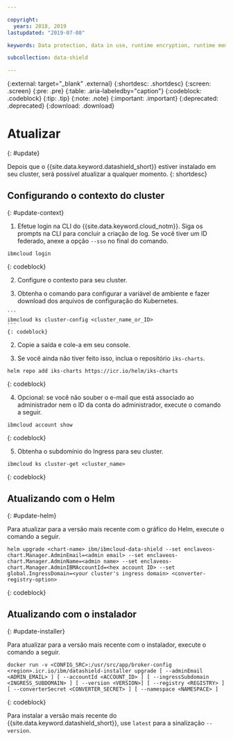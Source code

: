 ```yaml
---

copyright:
  years: 2018, 2019
lastupdated: "2019-07-08"

keywords: Data protection, data in use, runtime encryption, runtime memory encryption, encrypted memory, Intel SGX, software guard extensions, Fortanix runtime encryption

subcollection: data-shield

---
```



{:external: target="_blank" .external}
{:shortdesc: .shortdesc}
{:screen: .screen}
{:pre: .pre}
{:table: .aria-labeledby="caption"}
{:codeblock: .codeblock}
{:tip: .tip}
{:note: .note}
{:important: .important}
{:deprecated: .deprecated}
{:download: .download}

# Atualizar
{: #update}

Depois que o {{site.data.keyword.datashield_short}} estiver instalado em seu cluster, será possível atualizar a qualquer momento.
{: shortdesc}

## Configurando o contexto do cluster
{: #update-context}

1. Efetue login na CLI do {{site.data.keyword.cloud_notm}}. Siga os prompts na CLI para concluir a criação de log. Se você tiver um ID federado, anexe a opção `--sso` no final do comando.

  ```
  ibmcloud login
  ```
  {: codeblock}

2. Configure o contexto para seu cluster.

  1. Obtenha o comando para configurar a variável de ambiente e fazer download dos arquivos de configuração do Kubernetes.

    ```
    ibmcloud ks cluster-config <cluster_name_or_ID>
    ```
    {: codeblock}

  2. Copie a saída e cole-a em seu console.

3. Se você ainda não tiver feito isso, inclua o repositório `iks-charts`.

  ```
  helm repo add iks-charts https://icr.io/helm/iks-charts
  ```
  {: codeblock}

4. Opcional: se você não souber o e-mail que está associado ao administrador nem o ID da conta do administrador, execute o comando a seguir.

  ```
  ibmcloud account show
  ```
  {: codeblock}

5. Obtenha o subdomínio do Ingress para seu cluster.

  ```
  ibmcloud ks cluster-get <cluster_name>
  ```
  {: codeblock}

## Atualizando com o Helm
{: #update-helm}

Para atualizar para a versão mais recente com o gráfico do Helm, execute o comando a seguir.

  ```
  helm upgrade <chart-name> ibm/ibmcloud-data-shield --set enclaveos-chart.Manager.AdminEmail=<admin email> --set enclaveos-chart.Manager.AdminName=<admin name> --set enclaveos-chart.Manager.AdminIBMAccountId=<hex account ID> --set global.IngressDomain=<your cluster's ingress domain> <converter-registry-option>
  ```
  {: codeblock}

## Atualizando com o instalador
{: #update-installer}

Para atualizar para a versão mais recente com o instalador, execute o comando a seguir.

  ```
  docker run -v <CONFIG_SRC>:/usr/src/app/broker-config <region>.icr.io/ibm/datashield-installer upgrade [ --adminEmail <ADMIN_EMAIL> ] [ --accountId <ACCOUNT_ID> ] [ --ingressSubdomain <INGRESS_SUBDOMAIN> ] [ --version <VERSION>] [ --registry <REGISTRY> ] [ --converterSecret <CONVERTER_SECRET> ] [ --namespace <NAMESPACE> ]
  ```
  {: codeblock}

  Para instalar a versão mais recente do {{site.data.keyword.datashield_short}}, use `latest` para a sinalização `--version`.


